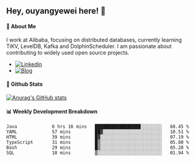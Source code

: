 ## Hey, ouyangyewei here! :wave:

#### :rocket: About Me
I work at Alibaba, focusing on distributed databases, currently learning TiKV, LevelDB, Kafka and DolphinScheduler. I am passionate about contributing to widely used open source projects.

- [![Linkedin](https://img.shields.io/badge/LinkedIn-ouyangyewei-blue)](https://www.linkedin.com/in/ouyangyewei/)
- [![Blog](https://img.shields.io/badge/Blog-yeweiouyang-orange)](https://blog.csdn.net/yeweiouyang)

#### :star2: Github Stats
[![Anurag's GitHub stats](https://github-readme-stats.vercel.app/api?username=ouyangyewei&show_icons=true&cache_seconds=3600&theme=tokyonight)](https://github.com/anuraghazra/github-readme-stats)

#### :bar_chart: Weekly Development Breakdown
<!--START_SECTION:waka-->

```text
Java             6 hrs 16 mins   █████████████████░░░░░░░░   68.45 %
YAML             57 mins         ██▓░░░░░░░░░░░░░░░░░░░░░░   10.51 %
HTML             39 mins         █▓░░░░░░░░░░░░░░░░░░░░░░░   07.19 %
TypeScript       31 mins         █▒░░░░░░░░░░░░░░░░░░░░░░░   05.80 %
Bash             29 mins         █▒░░░░░░░░░░░░░░░░░░░░░░░   05.28 %
SQL              10 mins         ▒░░░░░░░░░░░░░░░░░░░░░░░░   01.94 %
```

<!--END_SECTION:waka-->
